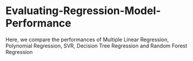 # Evaluating-Regression-Model-Performance
Here, we compare the performances of Multiple Linear Regression, Polynomial Regression, SVR, Decision Tree Regression and Random Forest Regression
